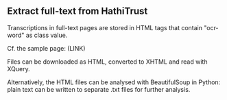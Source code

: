 ## Extract full-text from HathiTrust

Transcriptions in full-text pages are stored in HTML tags that contain "ocr-word" as class value.

Cf. the sample page: (LINK)

Files can be downloaded as HTML, converted to XHTML and read with XQuery.

Alternatively, the HTML files can be analysed with BeautifulSoup in Python: plain text can be written to separate .txt files for further analysis.
